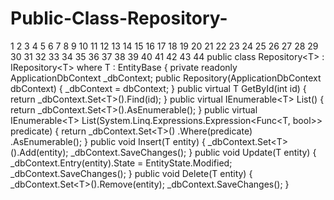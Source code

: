 # Public-Class-Repository-
 1 2 3 4 5 6 7 8 9 10 11 12 13 14 15 16 17 18 19 20 21 22 23 24 25 26 27 28 29 30 31 32 33 34 35 36 37 38 39 40 41 42 43 44 public class Repository&lt;T> : IRepository&lt;T> where T : EntityBase {     private readonly ApplicationDbContext _dbContext;       public Repository(ApplicationDbContext dbContext)     {         _dbContext = dbContext;     }       public virtual T GetById(int id)     {         return _dbContext.Set&lt;T>().Find(id);     }       public virtual IEnumerable&lt;T> List()     {         return _dbContext.Set&lt;T>().AsEnumerable();     }       public virtual IEnumerable&lt;T> List(System.Linq.Expressions.Expression&lt;Func&lt;T, bool>> predicate)     {         return _dbContext.Set&lt;T>()                .Where(predicate)                .AsEnumerable();     }       public void Insert(T entity)     {         _dbContext.Set&lt;T>().Add(entity);         _dbContext.SaveChanges();     }       public void Update(T entity)     {         _dbContext.Entry(entity).State = EntityState.Modified;         _dbContext.SaveChanges();     }       public void Delete(T entity)     {         _dbContext.Set&lt;T>().Remove(entity);         _dbContext.SaveChanges();     }
